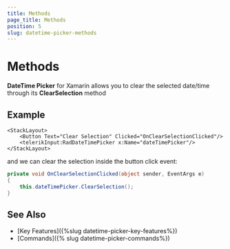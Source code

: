 ```yaml
---
title: Methods
page_title: Methods
position: 5
slug: datetime-picker-methods
---
```


# Methods

**DateTime Picker** for Xamarin allows you to clear the selected date/time through its **ClearSelection** method

## Example

```XAML
<StackLayout>
    <Button Text="Clear Selection" Clicked="OnClearSelectionClicked"/>
    <telerikInput:RadDateTimePicker x:Name="dateTimePicker"/>
</StackLayout>
```

and we can clear the selection inside the button click event:

```C#
private void OnClearSelectionClicked(object sender, EventArgs e)
{
    this.dateTimePicker.ClearSelection();
}
```

## See Also

- [Key Features]({%slug datetime-picker-key-features%})
- [Commands]({% slug datetime-picker-commands%})